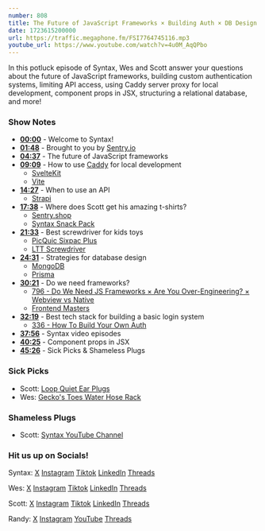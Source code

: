 ```yaml
---
number: 808
title: The Future of JavaScript Frameworks × Building Auth × DB Design Tips, and more!
date: 1723615200000
url: https://traffic.megaphone.fm/FSI7764745116.mp3
youtube_url: https://www.youtube.com/watch?v=4u0M_AqQPbo
---
```


In this potluck episode of Syntax, Wes and Scott answer your questions about the future of JavaScript frameworks, building custom authentication systems, limiting API access, using Caddy server proxy for local development, component props in JSX, structuring a relational database, and more!

### Show Notes

- **[00:00](#t=00:00)** - Welcome to Syntax!
- **[01:48](#t=01:48)** - Brought to you by [Sentry.io](https://sentry.io)
- **[04:37](#t=04:37)** - The future of JavaScript frameworks
- **[09:09](#t=09:09)** - How to use [Caddy](https://caddyserver.com/) for local development
  - [SvelteKit](https://kit.svelte.dev/)
  - [Vite](https://vitejs.dev/)
- **[14:27](#t=14:27)** - When to use an API
  - [Strapi](https://strapi.io/)
- **[17:38](#t=17:38)** - Where does Scott get his amazing t-shirts?
  - [Sentry.shop](https://sentry.shop)
  - [Syntax Snack Pack](https://syntax.fm/snackpack)
- **[21:33](#t=21:33)** - Best screwdriver for kids toys
  - [PicQuic Sixpac Plus](https://amzn.to/3SjnS2E)
  - [LTT Screwdriver](https://www.lttstore.com/products/screwdriver)
- **[24:31](#t=24:31)** - Strategies for database design
  - [MongoDB](https://www.mongodb.com/)
  - [Prisma](https://www.prisma.io/)
- **[30:21](#t=30:21)** - Do we need frameworks?
  - [796 - Do We Need JS Frameworks × Are You Over-Engineering? × Webview vs Native](https://syntax.fm/show/796/do-we-need-js-frameworks-are-you-over-engineering-webview-vs-native)
  - [Frontend Masters](https://frontendmasters.com/)
- **[32:19](#t=32:19)** - Best tech stack for building a basic login system
  - [336 - How To Build Your Own Auth](https://syntax.fm/show/336/how-to-build-your-own-auth)
- **[37:56](#t=37:56)** - Syntax video episodes
- **[40:25](#t=40:25)** - Component props in JSX
- **[45:26](#t=45:26)** - Sick Picks & Shameless Plugs

### Sick Picks

- Scott: [Loop Quiet Ear Plugs](https://amzn.to/3yddMJR)
- Wes: [Gecko's Toes Water Hose Rack](https://amzn.to/46oWSok)

### Shameless Plugs

- Scott: [Syntax YouTube Channel](https://www.youtube.com/@syntaxfm)

### Hit us up on Socials!

Syntax: [X](https://twitter.com/syntaxfm) [Instagram](https://www.instagram.com/syntax_fm/) [Tiktok](https://www.tiktok.com/@syntaxfm) [LinkedIn](https://www.linkedin.com/company/96077407/admin/feed/posts/) [Threads](https://www.threads.net/@syntax_fm)

Wes: [X](https://twitter.com/wesbos) [Instagram](https://www.instagram.com/wesbos/) [Tiktok](https://www.tiktok.com/@wesbos) [LinkedIn](https://www.linkedin.com/in/wesbos/) [Threads](https://www.threads.net/@wesbos)

Scott: [X](https://twitter.com/stolinski) [Instagram](https://www.instagram.com/stolinski/) [Tiktok](https://www.tiktok.com/@stolinski) [LinkedIn](https://www.linkedin.com/in/stolinski/) [Threads](https://www.threads.net/@stolinski)

Randy: [X](https://twitter.com/randyrektor) [Instagram](https://www.instagram.com/randyrektor/) [YouTube](https://www.youtube.com/@randyrektor) [Threads](https://www.threads.net/@randyrektor)

